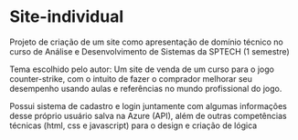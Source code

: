 # Site-individual

Projeto de criação de um site como apresentação de domínio técnico no curso de Análise e Desenvolvimento de Sistemas da SPTECH (1 semestre)

Tema escolhido pelo autor: Um site de venda de um curso para o jogo counter-strike, com o intuito de fazer o comprador melhorar seu desempenho usando aulas e referências no mundo profissional do jogo.

Possui sistema de cadastro e login juntamente com algumas informações desse próprio usuário salva na Azure (API), além de outras competências técnicas (html, css e javascript) para o design e criação de lógica
